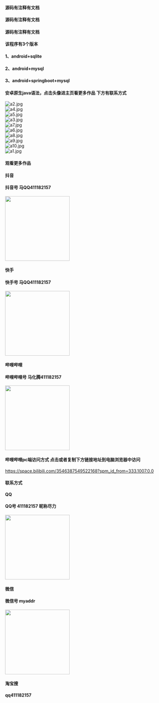 #### 源码有注释有文档
#### 源码有注释有文档
#### 源码有注释有文档
#### 该程序有3个版本
#### 1、android+sqlite
#### 2、android+mysql
#### 3、android+springboot+mysql
#### 安卓原生java语法，点击头像进主页看更多作品 下方有联系方式
 <img src='https://img.alicdn.com/imgextra/i3/1658540494/O1CN01ujgb5j1FWIbKPPvtG_!!1658540494.jpg' alt='a2.jpg' /></br> 
 <img src='https://img.alicdn.com/imgextra/i4/1658540494/O1CN01KsVKOD1FWIbORZlAZ_!!1658540494.jpg' alt='a4.jpg' /></br> 
 <img src='https://img.alicdn.com/imgextra/i2/1658540494/O1CN01rO7LdY1FWIbMOAVv8_!!1658540494.jpg' alt='a5.jpg' /></br> 
 <img src='https://img.alicdn.com/imgextra/i3/1658540494/O1CN01jv2Kth1FWIbMOBmvt_!!1658540494.jpg' alt='a3.jpg' /></br> 
 <img src='https://img.alicdn.com/imgextra/i3/1658540494/O1CN01xTfbvO1FWIbL4DR5w_!!1658540494.jpg' alt='a7.jpg' /></br> 
 <img src='https://img.alicdn.com/imgextra/i3/1658540494/O1CN010zf1vo1FWIbLuheHk_!!1658540494.jpg' alt='a6.jpg' /></br> 
 <img src='https://img.alicdn.com/imgextra/i4/1658540494/O1CN01Iseu8E1FWIbLukGTi_!!1658540494.jpg' alt='a8.jpg' /></br> 
 <img src='https://img.alicdn.com/imgextra/i4/1658540494/O1CN01AtIzIQ1FWIbMODCFo_!!1658540494.jpg' alt='a9.jpg' /></br> 
 <img src='https://img.alicdn.com/imgextra/i1/1658540494/O1CN01PEe3w71FWIbNhfvk1_!!1658540494.jpg' alt='a10.jpg' /></br> 
 <img src='https://img.alicdn.com/imgextra/i3/1658540494/O1CN0143qCeC1FWIbICzw2j_!!1658540494.jpg' alt='a1.jpg' /></br>
#### 观看更多作品

#### 抖音
#### 抖音号  马QQ411182157
<img src="https://gitee.com/QQ411182157/mingpian/raw/master/douyin.png" width="210px">

#### 快手
#### 快手号  马QQ411182157

<img src="https://gitee.com/QQ411182157/mingpian/raw/master/kuaishou.jpg" width="210px">

#### 哔哩哔哩
#### 哔哩哔哩号  马化腾411182157

<img src="https://gitee.com/QQ411182157/mingpian/raw/master/bili.png" width="210px">

#### 哔哩哔哩pc端访问方式 点击或者复制下方链接地址到电脑浏览器中访问

https://space.bilibili.com/3546387549522168?spm_id_from=333.1007.0.0


#### 联系方式
#### QQ
#### QQ号 411182157 昵称尽力

<img src="https://gitee.com/QQ411182157/mingpian/raw/master/qq.jpg" width="210px">

#### 微信
#### 微信号 myaddr

<img src="https://gitee.com/QQ411182157/mingpian/raw/master/weixin.png" width="210px">

#### 淘宝搜
#### qq411182157
